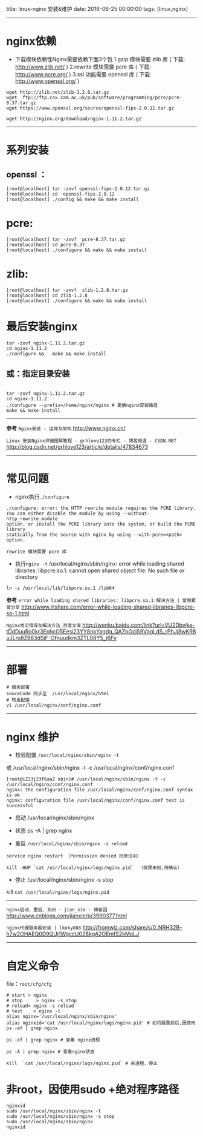 title: linux-nginx 安装&维护
date: 2016-06-25 00:00:00
tags: [linux,nginx]


---


# nginx依赖
- 下载模块依赖性Nginx需要依赖下面3个包
1.gzip 模块需要 zlib 库 ( 下载: http://www.zlib.net/ )
2.rewrite 模块需要 pcre 库 ( 下载: http://www.pcre.org/ )
3.ssl 功能需要 openssl 库 ( 下载: http://www.openssl.org/ )


```
wget http://zlib.net/zlib-1.2.8.tar.gz
wget  ftp://ftp.csx.cam.ac.uk/pub/software/programming/pcre/pcre-8.37.tar.gz
wget https://www.openssl.org/source/openssl-fips-2.0.12.tar.gz

```
```
wget http://nginx.org/download/nginx-1.11.2.tar.gz

```


---
# 系列安装



## openssl ：
```
[root@localhost] tar -zxvf openssl-fips-2.0.12.tar.gz
[root@localhost] cd  openssl-fips-2.0.12
[root@localhost] ./config && make && make install
```


# pcre:
```
[root@localhost] tar -zxvf  pcre-8.37.tar.gz
[root@localhost] cd pcre-8.37
[root@localhost] ./configure && make && make install
```


# zlib:
```
[root@localhost] tar -zxvf  zlib-1.2.8.tar.gz
[root@localhost] cd zlib-1.2.8
[root@localhost] ./configure && make && make install
```


# 最后安装nginx
``` 
tar -zxvf nginx-1.11.2.tar.gz
cd nginx-1.11.2
./configure &&   make && make install
```


## 或：指定目录安装
``` 

tar -zxvf nginx-1.11.2.tar.gz
cd nginx-1.11.2
./configure --prefix=/home/nginx/nginx # 更换nginx安装路径
make && make install
```


---
**参考**
`Nginx安装 – 运维与架构`
http://www.nginx.cn/


`Linux 安装Nginx详细图解教程 - grhlove123的专栏 - 博客频道 - CSDN.NET`
http://blog.csdn.net/grhlove123/article/details/47834673



---

# 常见问题
- nginx执行` ./configure `
```
./configure: error: the HTTP rewrite module requires the PCRE library.
You can either disable the module by using --without-http_rewrite_module
option, or install the PCRE library into the system, or build the PCRE library
statically from the source with nginx by using --with-pcre=<path> option.
```
`rewrite 模块需要 pcre 库`


-  执行`nginx -t`
/usr/local/nginx/sbin/nginx: error while loading shared libraries: libpcre.so.1: cannot open shared object file: No such file or directory

`ln -s /usr/local/lib/libpcre.so.1 /lib64`


**参考**
`error while loading shared libraries: libpcre.so.1:解决方法 | 爱积累爱分享`
http://www.iitshare.com/error-while-loading-shared-libraries-libpcre-so-1.html


`Nginx常见错误与解决方法_百度文库`
http://wenku.baidu.com/link?url=VU2Dbvjke-tDdDuuRo0kr3EphcO5Eesi23YY8nkYagdg_QAZpGcjS9VogLdS_rPhJj8wKR8uJLru8ZB83dSjF-Ofnuudkm3ZTL08Y5_j6Fy


---
# 部署
```
# 服务部署
souceCode 同步至  /usr/local/nginx/html
# 转发配置
vi /usr/local/nginx/conf/nginx.conf
```


---
# nginx 维护

- 校验配置
`/usr/local/nginx/sbin/nginx -t`

或  /usr/local/nginx/sbin/nginx -t -c /usr/local/nginx/conf/nginx.conf
```
[root@iZ23j23f6aaZ sbin]# /usr/local/nginx/sbin/nginx -t -c /usr/local/nginx/conf/nginx.conf
nginx: the configuration file /usr/local/nginx/conf/nginx.conf syntax is ok
nginx: configuration file /usr/local/nginx/conf/nginx.conf test is successful
```
- 启动
/usr/local/nginx/sbin/nginx


- 状态
ps -A | grep nginx

- 重启
`/usr/local/nginx/sbin/nginx -s reload`
```
service nginx restart （Permission denied 拒绝访问）

kill -HUP `cat /usr/local/nginx/logs/nginx.pid`  （效果未知,待确认）

```


- 停止
/usr/local/nginx/sbin/nginx  -s stop

kill  `cat /usr/local/nginx/logs/nginx.pid`



---
`nginx启动、重启、关闭 - jian_xie - 博客园`
http://www.cnblogs.com/jianxie/p/3990377.html


`nginx代理服务器安装 | lkoky888`
http://fromwiz.com/share/s/0_NRH32B-h7w2OHAEQ0D9QUj1WgccU02BkgA2OEmfS2kMoLJ


---
# 自定义命令
file：`root/cfg/cfg`
```
# start > nginx
# stop     > nginx -s stop
# reload> nginx -s reload
# test    > nginx -t
alias nginx='/usr/local/nginx/sbin/nginx'
alias nginxid='cat /usr/local/nginx/logs/nginx.pid' # 如机器重启后,因使用 ps -ef | grep nginx
```
```
ps -ef | grep nginx # 查看 nginx进程

ps -A | grep nginx # 查看nginx状态

kill  `cat /usr/local/nginx/logs/nginx.pid` # 杀进程，停止

```


# 非root，因使用sudo  +绝对程序路径
```
nginxid
sudo /usr/local/nginx/sbin/nginx -t
sudo /usr/local/nginx/sbin/nginx -s stop
sudo /usr/local/nginx/sbin/nginx
nginxid

```


<!-- more -->
